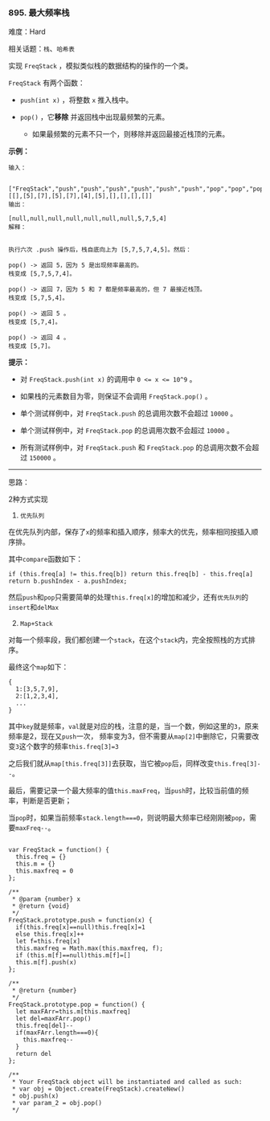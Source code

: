 ### 895. 最大频率栈

难度：Hard

相关话题：`栈`、`哈希表`

实现  `FreqStack` ，模拟类似栈的数据结构的操作的一个类。



 `FreqStack` 有两个函数：




* `push(int x)` ，将整数 `x` 推入栈中。

* `pop()` ，它**移除** 并返回栈中出现最频繁的元素。

	* 如果最频繁的元素不只一个，则移除并返回最接近栈顶的元素。









**示例：** 



```
输入：


["FreqStack","push","push","push","push","push","push","pop","pop","pop","pop"],
[[],[5],[7],[5],[7],[4],[5],[],[],[],[]]
输出：

[null,null,null,null,null,null,null,5,7,5,4]
解释：


执行六次 .push 操作后，栈自底向上为 [5,7,5,7,4,5]。然后：

pop() -> 返回 5，因为 5 是出现频率最高的。
栈变成 [5,7,5,7,4]。

pop() -> 返回 7，因为 5 和 7 都是频率最高的，但 7 最接近栈顶。
栈变成 [5,7,5,4]。

pop() -> 返回 5 。
栈变成 [5,7,4]。

pop() -> 返回 4 。
栈变成 [5,7]。
```






**提示：** 




* 对 `FreqStack.push(int x)` 的调用中 `0 <= x <= 10^9` 。

* 如果栈的元素数目为零，则保证不会调用  `FreqStack.pop()` 。

* 单个测试样例中，对 `FreqStack.push` 的总调用次数不会超过 `10000` 。

* 单个测试样例中，对 `FreqStack.pop` 的总调用次数不会超过 `10000` 。

* 所有测试样例中，对 `FreqStack.push` 和  `FreqStack.pop` 的总调用次数不会超过 `150000` 。










-----

思路：

2种方式实现

1. `优先队列`

在优先队列内部，保存了`x`的频率和插入顺序，频率大的优先，频率相同按插入顺序排。

其中`compare`函数如下：

```
if (this.freq[a] != this.freq[b]) return this.freq[b] - this.freq[a]
return b.pushIndex - a.pushIndex;
```

然后`push`和`pop`只需要简单的处理`this.freq[x]`的增加和减少，还有`优先队列`的`insert`和`delMax`

2. `Map+Stack`

对每一个频率段，我们都创建一个`stack`，在这个`stack`内，完全按照栈的方式排序。

最终这个`map`如下：

```
{
  1:[3,5,7,9],
  2:[1,2,3,4],
  ...
}
```
其中`key`就是频率，`val`就是对应的栈，注意的是，当一个数，例如这里的`3`，原来频率是2，现在又`push`一次，
频率变为3，但不需要从`map[2]`中删除它，只需要改变`3`这个数字的频率`this.freq[3]=3`

之后我们就从`map[this.freq[3]]`去获取，当它被`pop`后，同样改变`this.freq[3]--`。

最后，需要记录一个最大频率的值`this.maxFreq`，当`push`时，比较当前值的频率，判断是否更新；

当`pop`时，如果当前频率`stack.length===0`，则说明最大频率已经刚刚被`pop`，需要`maxFreq--`。
```

var FreqStack = function() {
  this.freq = {}
  this.m = {}
  this.maxfreq = 0
};

/** 
 * @param {number} x
 * @return {void}
 */
FreqStack.prototype.push = function(x) {
  if(this.freq[x]==null)this.freq[x]=1
  else this.freq[x]++
  let f=this.freq[x]
  this.maxfreq = Math.max(this.maxfreq, f);
  if (this.m[f]==null)this.m[f]=[]
  this.m[f].push(x)
};

/**
 * @return {number}
 */
FreqStack.prototype.pop = function() {
  let maxFArr=this.m[this.maxfreq]
  let del=maxFArr.pop()
  this.freq[del]--
  if(maxFArr.length===0){
    this.maxfreq--
  }
  return del
};

/** 
 * Your FreqStack object will be instantiated and called as such:
 * var obj = Object.create(FreqStack).createNew()
 * obj.push(x)
 * var param_2 = obj.pop()
 */
```

